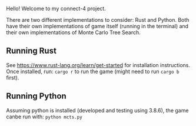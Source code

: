 Hello! Welcome to my connect-4 project.

There are two different implementations to consider: Rust and Python. Both have their own implementations of game itself (running in the terminal) and their own implementations of Monte Carlo Tree Search.

## Running Rust
See https://www.rust-lang.org/learn/get-started for installation instructions. Once installed, run: `cargo r` to run the game (might need to run `cargo b` first).

## Running Python
Assuming python is installed (developed and testing using 3.8.6), the game canbe run with: `python mcts.py`
